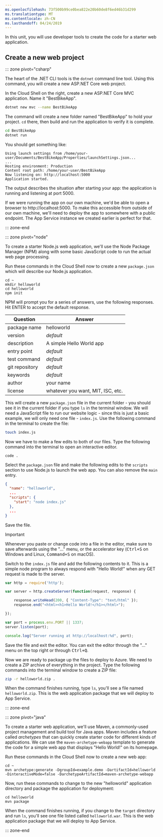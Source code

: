 ```yaml
---
ms.openlocfilehash: 73f500b99ce0bea822e20b60de8f6ed46b31d299
ms.translationtype: MT
ms.contentlocale: zh-CN
ms.lasthandoff: 04/24/2019
---
```

In this unit, you will use developer tools to create the code for a starter web application.

## <a name="create-a-new-web-project"></a>Create a new web project

::: zone pivot="csharp"

The heart of the .NET CLI tools is the `dotnet` command line tool. Using this command, you will create a new ASP.NET Core web project.

In the Cloud Shell on the right, create a new ASP.NET Core MVC application. Name it "BestBikeApp".

```bash
dotnet new mvc --name BestBikeApp
```

The command will create a new folder named "BestBikeApp" to hold your project. `cd` there, then build and run the application to verify it is complete.

```bash
cd BestBikeApp
dotnet run
```

You should get something like:

```console
Using launch settings from /home/your-user/Documents/BestBikeApp/Properties/launchSettings.json...
...
Hosting environment: Production
Content root path: /home/your-user/BestBikeApp
Now listening on: http://localhost:5000
Application started.
```

The output describes the situation after starting your app: the application is running and listening at port 5000.

If we were running the app on our own machine, we'd be able to open a browser to http://localhost:5000. To make this accessible from outside of our own machine, we'll need to deploy the app to somewhere with a public endpoint. The App Service instance we created earlier is perfect for that.

::: zone-end

::: zone pivot="node"

To create a starter Node.js web application, we'll use the Node Package Manager (NPM) along with some basic JavaScript code to run the actual web page processing.

Run these commands in the Cloud Shell now to create a new `package.json` which will describe our Node.js application.

```console
cd ~
mkdir helloworld
cd helloworld
npm init
```

NPM will prompt you for a series of answers, use the following responses. Hit ENTER to accept the default response.

| Question | Answer |
|----------|--------|
| package name | helloworld |
| version | _default_ |
| description | A simple Hello World app |
| entry point | _default_ |
| test command | _default_ |
| git repository | _default_ |
| keywords | _default_ |
| author | your name |
| license | whatever you want, MIT, ISC, etc. |

This will create a new `package.json` file in the current folder - you should see it in the current folder if you type `ls` in the terminal window. We will need a JavaScript file to run our website logic - since this is just a basic example, we will only need one file - `index.js`. Use the following command in the terminal to create the file:

```bash
touch index.js
``` 

Now we have to make a few edits to both of our files. Type the following command into the terminal to open an interactive editor.

```console
code .
```

Select the `package.json` file and make the following edits to the `scripts` section to use Node.js to launch the web app. You can also remove the `main` entry.

```json
{
  "name": "helloworld",
  ...
  "scripts": {
    "start": "node index.js"
  },
  ...
}
```

Save the file.

> [!IMPORTANT]
> Whenever you paste or change code into a file in the editor, make sure to save afterwards using the "..." menu, or the accelerator key (<kbd>Ctrl+S</kbd> on Windows and Linux, <kbd>Command+S</kbd> on macOS).

Switch to the `index.js` file and add the following contents to it. This is a simple node program to always respond with "Hello World!" when any GET request is made to the server.

```javascript
var http = require('http');

var server = http.createServer(function(request, response) {

    response.writeHead(200, { "Content-Type": "text/html" });
    response.end("<html><h1>Hello World!</h1></html>");

});

var port = process.env.PORT || 1337;
server.listen(port);

console.log("Server running at http://localhost:%d", port);
```

Save the file and exit the editor. You can exit the editor through the "..." menu on the top right or through <kbd>Ctrl+Q</kbd>.

Now we are ready to package up the files to deploy to Azure. We need to create a ZIP archive of everything in the project. Type the following commands into the terminal window to create a ZIP file:

```bash
zip -r helloworld.zip .
```

When the command finishes running, type `ls`, you'll see a file named `helloworld.zip`. This is the web application package that we will deploy to App Service.

::: zone-end

::: zone pivot="java"

To create a starter web application, we'll use Maven, a commonly-used project management and build tool for Java apps. Maven includes a feature called *archetypes* that can quickly create starter code for different kinds of applications. We can use the `maven-archetype-webapp` template to generate the code for a simple web app that displays "Hello World!" on its homepage.

Run these commands in the Cloud Shell now to create a new web app:

```console
cd ~
mvn archetype:generate -DgroupId=example.demo -DartifactId=helloworld -DinteractiveMode=false -DarchetypeArtifactId=maven-archetype-webapp
```

Now, run these commands to change to the new "helloworld" application directory and package the application for deployment:

```console
cd helloworld
mvn package
```

When the command finishes running, if you change to the `target` directory and run `ls`, you'll see one file listed called `helloworld.war`. This is the web application package that we will deploy to App Service.

::: zone-end